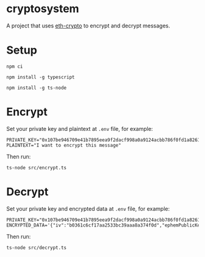 # cryptosystem

A project that uses [eth-crypto](https://www.npmjs.com/package/eth-crypto) to encrypt and decrypt messages.

# Setup

```
npm ci
```

```
npm install -g typescript
```

```
npm install -g ts-node
```

# Encrypt

Set your private key and plaintext at `.env` file, for example:

```
PRIVATE_KEY="0x107be946709e41b7895eea9f2dacf998a0a9124acbb786f0fd1a826101581a07"
PLAINTEXT="I want to encrypt this message"
```

Then run:

```
ts-node src/encrypt.ts
```

# Decrypt

Set your private key and encrypted data at `.env` file, for example:

```
PRIVATE_KEY="0x107be946709e41b7895eea9f2dacf998a0a9124acbb786f0fd1a826101581a07"
ENCRYPTED_DATA='{"iv":"b0361c6cf17aa2533bc39aaa8a374f0d","ephemPublicKey":"048748f20f56b702ef0c17fd5165d88bfdf579382ae5779adf4dd3c61c1fe0f510d5af53b8c12a390c4f70c04ef3d77fb8e6fbd9e657fbdc0d5373a2f67cc8f801","ciphertext":"77d94bacc56a587b9c76529f35f5a73546ab7a4a08e0b612a1c3ab6dffa9118d","mac":"4d2d8d731ebe5ed2a5d29c9cb807688b4efe1bc2a759d771aa5d62ff3563831f"}'
```

Then run:

```
ts-node src/decrypt.ts
```
